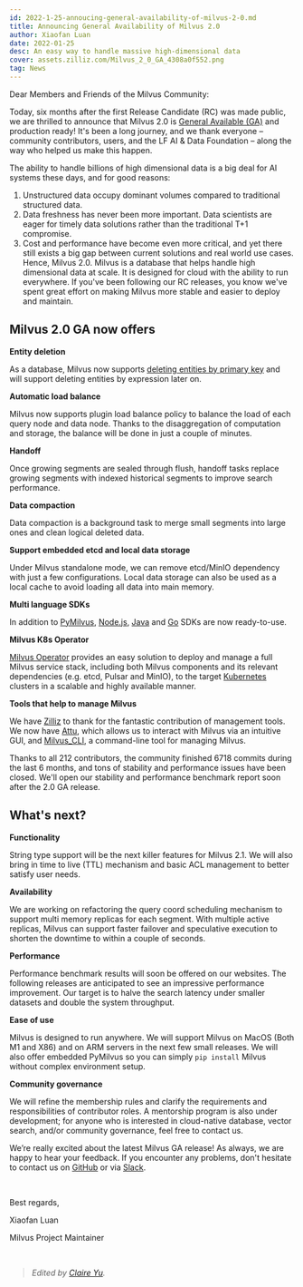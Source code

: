 ```yaml
---
id: 2022-1-25-annoucing-general-availability-of-milvus-2-0.md
title: Announcing General Availability of Milvus 2.0
author: Xiaofan Luan
date: 2022-01-25
desc: An easy way to handle massive high-dimensional data 
cover: assets.zilliz.com/Milvus_2_0_GA_4308a0f552.png
tag: News
---
```


Dear Members and Friends of the Milvus Community:

Today, six months after the first Release Candidate (RC) was made public, we are thrilled to announce that Milvus 2.0 is [General Available (GA)](https://milvus.io/docs/v2.0.0/release_notes.md#v200) and production ready! It's been a long journey, and we thank everyone – community contributors, users, and the LF AI & Data Foundation – along the way who helped us make this happen.

The ability to handle billions of high dimensional data is a big deal for AI systems these days, and for good reasons:
  1. Unstructured data occupy dominant volumes compared to traditional structured data.
  2. Data freshness has never been more important. Data scientists are eager for timely data solutions rather than the traditional T+1 compromise.
  3. Cost and performance have become even more critical, and yet there still exists a big gap between current solutions and real world use cases.
Hence, Milvus 2.0. Milvus is a database that helps handle high dimensional data at scale. It is designed for cloud with the ability to run everywhere. If you've been following our RC releases, you know we've spent great effort on making Milvus more stable and easier to deploy and maintain. 

## Milvus 2.0 GA now offers

**Entity deletion**

As a database, Milvus now supports [deleting entities by primary key](https://milvus.io/docs/v2.0.0/delete_data.md) and will support deleting entities by expression later on.

**Automatic load balance**

Milvus now supports plugin load balance policy to balance the load of each query node and data node. Thanks to the disaggregation of computation and storage, the balance will be done in just a couple of minutes.

**Handoff** 

Once growing segments are sealed through flush, handoff tasks replace growing segments with indexed historical segments to improve search performance.

**Data compaction**

Data compaction is a background task to merge small segments into large ones and clean logical deleted data.  

**Support embedded etcd and local data storage**

Under Milvus standalone mode, we can remove etcd/MinIO dependency with just a few configurations. Local data storage can also be used as a local cache to avoid loading all data into main memory.

**Multi language SDKs**

In addition to [PyMilvus](https://github.com/milvus-io/pymilvus), [Node.js](https://github.com/milvus-io/milvus-sdk-node), [Java](https://github.com/milvus-io/milvus-sdk-java) and [Go](https://github.com/milvus-io/milvus-sdk-go) SDKs are now ready-to-use.

**Milvus K8s Operator**

[Milvus Operator](https://milvus.io/docs/v2.0.0/install_cluster-milvusoperator.md) provides an easy solution to deploy and manage a full Milvus service stack, including both Milvus components and its relevant dependencies (e.g. etcd, Pulsar and MinIO), to the target [Kubernetes](https://kubernetes.io/) clusters in a scalable and highly available manner.

**Tools that help to manage Milvus**

We have [Zilliz](https://zilliz.com/) to thank for the fantastic contribution of management tools. We now have [Attu](https://milvus.io/docs/v2.0.0/attu.md), which allows us to interact with Milvus via an intuitive GUI, and [Milvus_CLI](https://milvus.io/docs/v2.0.0/cli_overview.md), a command-line tool for managing Milvus.

Thanks to all 212 contributors, the community finished 6718 commits during the last 6 months, and tons of stability and performance issues have been closed. We'll open our stability and performance benchmark report soon after the 2.0 GA release. 

## What's next?

**Functionality**

String type support will be the next killer features for Milvus 2.1. We will also bring in time to live (TTL) mechanism and basic ACL management to better satisfy user needs.

**Availability**

We are working on refactoring the query coord scheduling mechanism to support multi memory replicas for each segment. With multiple active replicas, Milvus can support faster failover and speculative execution to shorten the downtime to within a couple of seconds.

**Performance**

Performance benchmark results will soon be offered on our websites. The following releases are anticipated to see an impressive performance improvement. Our target is to halve the search latency under smaller datasets and double the system throughput.

**Ease of use**

Milvus is designed to run anywhere. We will support Milvus on MacOS (Both M1 and X86) and on ARM servers in the next few small releases. We will also offer embedded PyMilvus so you can simply `pip install` Milvus without complex environment setup.

**Community governance**

We will refine the membership rules and clarify the requirements and responsibilities of contributor roles. A mentorship program is also under development; for anyone who is interested in cloud-native database, vector search, and/or community governance, feel free to contact us.

We’re really excited about the latest Milvus GA release! As always, we are happy to hear your feedback. If you encounter any problems, don't hesitate to contact us on [GitHub](https://github.com/milvus-io/milvus) or via [Slack](http://milvusio.slack.com/).

<br/>

Best regards,

Xiaofan Luan 

Milvus Project Maintainer

<br/>


> *Edited by [Claire Yu](https://github.com/claireyuw).*
